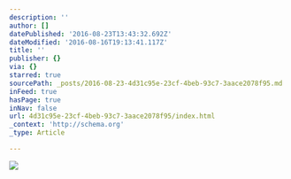 ```yaml
---
description: ''
author: []
datePublished: '2016-08-23T13:43:32.692Z'
dateModified: '2016-08-16T19:13:41.117Z'
title: ''
publisher: {}
via: {}
starred: true
sourcePath: _posts/2016-08-23-4d31c95e-23cf-4beb-93c7-3aace2078f95.md
inFeed: true
hasPage: true
inNav: false
url: 4d31c95e-23cf-4beb-93c7-3aace2078f95/index.html
_context: 'http://schema.org'
_type: Article

---
```

![](https://the-grid-user-content.s3-us-west-2.amazonaws.com/d20986ab-d666-4771-a96b-78f447c3ff22.jpg)